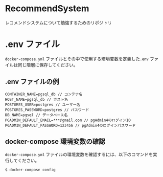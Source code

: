 # RecommendSystem
レコメンドシステムについて勉強するためのリポジトリ

# .env ファイル

`docker-compose.yml` ファイルとその中で使用する環境変数を定義した`.env` ファイルは同じ階層に保存してください。

## .env ファイルの例

```env
CONTAINER_NAME=pgsql_db // コンテナ名
HOST_NAME=pgsql_db // ホスト名
POSTGRES_USER=postgres // ユーザー名
POSTGRES_PASSWORD=postgres // パスワード
DB_NAME=pgsql // データベース名
PGADMIN_DEFAULT_EMAIL=***@gmail.com // pgAdmin4のログインID
PGADMIN_DEFAULT_PASSWORD=123456 // pgAdmin4のログインパスワード
```

## docker-compose 環境変数の確認

`docker-compose.yml` ファイルの環境変数を確認するには、以下のコマンドを実行してください。

```bash
$ docker-compose config